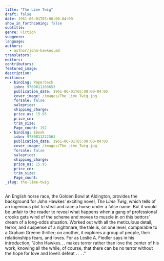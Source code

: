 ```yaml
---
title: "The Lime Twig"
draft: false
date: 1961-06-01T05:00:00-04:00
show_in_forthcoming: false
subtitle:
genre: Fiction
subgenre:
language:
authors:
  - author/john-hawkes.md
translators:
editors:
contributors:
featured_image:
description:
editions:
  - binding: Paperback
    isbn: 9780811200653
    publication_date: 1961-06-01T05:00:00-04:00
    cover_image: /images/The_Lime_Twig.jpg
    forsale: false
    saleprice:
    shipping_charge:
    price_us: 15.95
    price_cn:
    trim_size:
    Page_count: 192
  - binding: Ebook
    isbn: 9780811222563
    publication_date: 1961-06-01T05:00:00-04:00
    cover_image: /images/The_Lime_Twig.jpg
    forsale: false
    saleprice:
    shipping_charge:
    price_us: 15.95
    price_cn:
    trim_size:
    Page_count:
_slug: the-lime-twig
---
```


An English horse race, the Golden Bowl at Aldington, provides the background for John Hawkes’ exciting novel, _The Lime Twig_, which tells of an ingenious plot to steal and race a horse under a false name. But it would be unfair to the reader to reveal what happens when a gang of professional crooks gets wind of the scheme and moves to muscle in on this bettors’ dream of a long-odds situation. Worked out with all the meticulous detail, terror, and suspense of a nightmare, the tale is, on one level, comparable to a Graham Greene thriller; on another, it explores a group of people, their relationships fears, and loves. For as Leslie A. Fiedler says in his introduction, "John Hawkes.. . makes terror rather than love the center of his work, knowing all the while, of course, that there can be no terror without the hope for love and love’s defeat . . . ."

